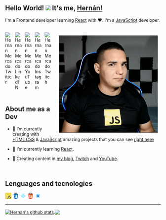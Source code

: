 ## Hello World! <img src="https://media.giphy.com/media/hvRJCLFzcasrR4ia7z/giphy.gif" width="25px"> It's me, [Hernán!](https://twitter.com/Hernan1ro)

I'm a Frontend developer learning [React](https://reactjs.org) with ♥. I'm a [JavaScript](https://www.javascript.com/) developer.

<br/>

<!-- <br /> -->
<div >
<img align="right" width="320px" style='margin: 10px 10px 10px 10px;' alt="Hernán's photo" src="./assets/photo2.png"/>
<div style='display:inline-block;'>
<a href="https://twitter.com/Hernan1ro">
<img style='margin-right: 10px;
' align="left" alt="Hernan Mercado Twitter" width="22px" src="https://icongr.am/fontawesome/twitter.svg?size=128&color=70c8ff" />
</a>
<a href="https://www.linkedin.com/in/hernan1ro/">
<img style='margin-right: 10px;
' align="left" alt="Hernan Mercado LinkedIN" width="22px" src="https://icongr.am/fontawesome/linkedin.svg?size=128&color=70c8ff" />
</a>
<a href="https://www.youtube.com/channel/UCh6utMHB-06n4k6vUZC_hgA">
<img style='margin-right: 10px;
' align="left" alt="Hernan Mercado YouTube" width="22px" src="https://icongr.am/fontawesome/youtube.svg?size=128&color=70c8ff" />
</a>
<a href="https://www.instagram.com/hernan.mercado.js/">
<img style='margin-right: 10px;
' align="left" alt="Hernan Mercado Instagram" width="22px" src="https://icongr.am/fontawesome/instagram.svg?size=128&color=70c8ff" />
</a>
<a href="https://www.twitch.tv/hernan1ro">
<img align="left" style='margin-right:10px;' alt="Hernan Mercado Twitch" width="22px" src="https://icongr.am/fontawesome/twitch.svg?size=128&color=70c8ff" />
</a>
</div>
</div>

<br />

## About me as a Dev

- 🔭 I’m currently creating with [HTML](https://html.com),[CSS](https://www.css.com/) & [JavaScript](https://www.javascript.com/) amazing projects that you can see [right here](https://github.com/Hernan1ro?tab=repositories)

- 🌱 I’m currently learning [React](https://reactjs.org).

- 💬 Creating content in [my blog](), [Twitch](https://twitch.hernan1ro.com) and [YouTube](https://www.youtube.com/channel/UCh6utMHB-06n4k6vUZC_hgA).
</div>

<br />

<!-- ## Languages and Tools -->
<h2 aling=center">Lenguages and tecnologies</h2>

<code><img height="20" src="https://raw.githubusercontent.com/github/explore/80688e429a7d4ef2fca1e82350fe8e3517d3494d/topics/javascript/javascript.png"></code>
<code><img height="20" src="https://raw.githubusercontent.com/github/explore/80688e429a7d4ef2fca1e82350fe8e3517d3494d/topics/css/css.png"></code>
<code><img height="20" src="https://raw.githubusercontent.com/github/explore/80688e429a7d4ef2fca1e82350fe8e3517d3494d/topics/react/react.png"></code>
<code><img height="20" src="https://raw.githubusercontent.com/github/explore/80688e429a7d4ef2fca1e82350fe8e3517d3494d/topics/html/html.png"></code>
<code><img height="20" src="https://raw.githubusercontent.com/github/explore/80688e429a7d4ef2fca1e82350fe8e3517d3494d/topics/webpack/webpack.png"></code>

---

<a href="https://github.com/anuraghazra/github-readme-stats">
  <img align="center" src="https://github-readme-stats.anuraghazra1.vercel.app/api?username=hernan1ro&show_icons=true&include_all_commits=true&theme=vision-friendly-dark&count_private=true&bg_color=#7d0a29
" alt="Hernan's github stats" />
</a>
<a href="https://github.com/anuraghazra/github-readme-stats">
<img align="center" src="https://github-readme-stats.anuraghazra1.vercel.app/api/top-langs/?username=hernan1ro&layout=compact&theme=vision-friendly-dark" />
</a>

<!-- ![Hernán's GitHub stats](https://github-readme-stats.vercel.app/api?username=hernan1ro&show_icons=true&theme=vision-friendly-dark) -->
